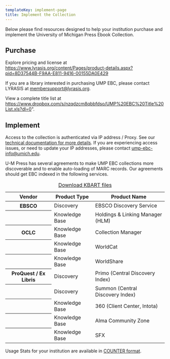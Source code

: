 ```yaml
---
templateKey: implement-page
title: Implement the Collection
---
```

<p class="lead">Below please find resources designed to help your institution purchase and implement the University of Michigan Press Ebook Collection.</a>

## Purchase

Explore pricing and license at https://www.lyrasis.org/content/Pages/product-details.aspx?pid=8D37544B-F9AA-E811-9416-00155DA0E429

If you are a library interested in purchasing UMP EBC, please contact LYRASIS at [membersupport@lyrasis.org](mailto:membersupport@lyrasis.org).

View a complete title list at https://www.dropbox.com/s/nzqdzcm8qbbfdso/UMP%20EBC%20Title%20List.xls?dl=0".

## Implement

Access to the collection is authenticated via IP address / Proxy. See our <a href="https://tools.lib.umich.edu/confluence/display/FPS/UMP+EBC#UMPEBC-EZProxyStanzas">technical documentation for more details</a>. If you are experiencing access issues, or need to update your IP addresses, please contact [ump-ebc-info@umich.edu](mailto:ump-ebc-info@umich.edu).

U-M Press has several agreements to make UMP EBC collections more discoverable and to enable auto-loading of MARC records. Our agreements should get EBC indexed in the following services.

<table class="table table-bordered">
    <caption><a class="btn btn-secondary btn-lg" href="https://ftp.fulcrum.org/UMPEBC/KBART/">Download KBART files</a></caption>
    <thead class="thead-light">
        <tr>
            <th scope="col">Vendor</th>
            <th scope="col">Product Type</th>
            <th scope="col">Product Name</th>
        </tr>
    </thead>
    <tbody>
       <tr>
            <th scope="row">EBSCO</th>
            <td>Discovery</td>
            <td>EBSCO Discovery Service</td>
        </tr>
         <tr>
            <th scope="row"></th>
            <td>Knowledge Base</td>
            <td>Holdings & Linking Manager (HLM)</td>
        </tr>
               <tr>
            <th scope="row">OCLC</th>
            <td>Knowledge Base</td>
            <td>Collection Manager</td>
        </tr>
               <tr>
            <th scope="row"></th>
            <td>Knowledge Base</td>
            <td>WorldCat</td>
        </tr>
               <tr>
            <th scope="row"></th>
            <td>Knowledge Base</td>
            <td>WorldShare</td>
        </tr>
               <tr>
            <th scope="row">ProQuest / Ex Libris</th>
            <td>Discovery</td>
            <td>Primo (Central Discovery Index)</td>
        </tr>
               <tr>
            <th scope="row"></th>
            <td>Discovery</td>
            <td>Summon (Central Discovery Index)</td>
        </tr>
               <tr>
            <th scope="row"></th>
            <td>Knowledge Base</td>
            <td>360 (Client Center, Intota)</td>
        </tr>
               <tr>
            <th scope="row"></th>
            <td>Knowledge Base</td>
            <td>Alma Community Zone</td>
        </tr>
               <tr>
            <th scope="row"></th>
            <td>Knowledge Base</td>
            <td>SFX</td>
        </tr>
    </tbody>
</table>

Usage Stats for your institution are available in <a href="https://fulcrum.org/counter_reports">COUNTER format</a>.
